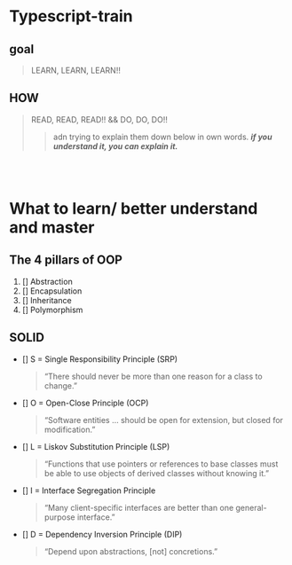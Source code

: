 # Typescript-train

## goal
> LEARN, LEARN, LEARN!!
## HOW
> READ, READ, READ!! && DO, DO, DO!!
>> adn trying to explain them down below in own words. ***if you understand it, you can explain it.***

<br>
<br>

# What to learn/ better understand and master
## The 4 pillars of OOP
1. [] Abstraction
1. [] Encapsulation
1. [] Inheritance
1. [] Polymorphism

## SOLID 
- [] S = Single Responsibility Principle (SRP)
  >“There should never be more than one reason for a class to change.”
- [] O = Open-Close Principle (OCP)
  >“Software entities … should be open for extension, but closed for modification.”
- [] L = Liskov Substitution Principle (LSP)
  >“Functions that use pointers or references to base classes must be able to use objects of derived classes without knowing it.”
- [] I = Interface Segregation Principle
  >“Many client-specific interfaces are better than one general-purpose interface.”
- [] D = Dependency Inversion Principle (DIP)
  >“Depend upon abstractions, [not] concretions.”
